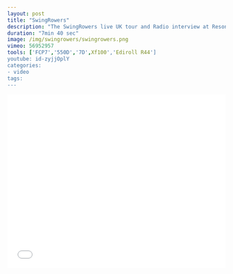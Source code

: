 ```yaml
---
layout: post
title: "SwingRowers"
description: "The SwingRowers live UK tour and Radio interview at Resonace"
duration: "7min 40 sec"
image: /img/swingrowers/swingrowers.png
vimeo: 56952957
tools: ['FCP7','550D','7D',Xf100','Ediroll R44']
youtube: id-zyjjOplY
categories: 
- video
tags:
---
```



<div class="videoWrapper">
<iframe src="//player.vimeo.com/video/56952957?title=0&amp;byline=0&amp;portrait=0" width="100%" height="400" frameborder="0" webkitallowfullscreen mozallowfullscreen allowfullscreen></iframe>
</div>

